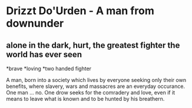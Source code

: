 # Drizzt Do'Urden - A man from downunder
## alone in the dark, hurt, the greatest fighter the world has ever seen
*brave
*loving
*two handed fighter

A man, born into a society which lives by everyone seeking only their own benefits, where slavery, wars and massacres are an everyday occurance. One man ... no. One drow seeks for the comradery and love, even if it means to leave what is known and to be hunted by his breathern.

